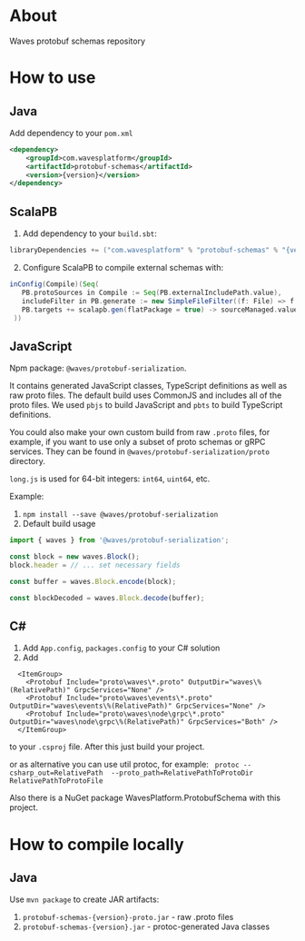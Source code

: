 # About
Waves protobuf schemas repository

# How to use
## Java
Add dependency to your `pom.xml`
```xml
<dependency>
    <groupId>com.wavesplatform</groupId>
    <artifactId>protobuf-schemas</artifactId>
    <version>{version}</version>
</dependency>
```
## ScalaPB
1. Add dependency to your `build.sbt`: 
```scala
libraryDependencies += ("com.wavesplatform" % "protobuf-schemas" % "{version}" classifier "proto") % "protobuf"
```
2. Configure ScalaPB to compile external schemas with:
```scala
inConfig(Compile)(Seq(
   PB.protoSources in Compile := Seq(PB.externalIncludePath.value),
   includeFilter in PB.generate := new SimpleFileFilter((f: File) => f.getName.endsWith(".proto") && f.getParent.endsWith("waves")),
   PB.targets += scalapb.gen(flatPackage = true) -> sourceManaged.value
 ))
```
## JavaScript
Npm package: `@waves/protobuf-serialization`.

It contains generated JavaScript classes, TypeScript definitions as well as raw proto files. The default build uses CommonJS and includes all of the proto files. We used `pbjs` to build JavaScript and `pbts` to build TypeScript definitions.

You could also make your own custom build from raw `.proto` files, for example, if you want to use only a subset of proto schemas or gRPC services. They can be found in `@waves/protobuf-serialization/proto` directory.

`long.js` is used for 64-bit integers: `int64`, `uint64`, etc.

Example:
1. `npm install --save @waves/protobuf-serialization`
2. Default build usage
```javascript
import { waves } from '@waves/protobuf-serialization';

const block = new waves.Block();
block.header = // ... set necessary fields

const buffer = waves.Block.encode(block);

const blockDecoded = waves.Block.decode(buffer);
```

## C#
1. Add `App.config`, `packages.config` to your C# solution 
2. Add 
```
  <ItemGroup>
    <Protobuf Include="proto\waves\*.proto" OutputDir="waves\%(RelativePath)" GrpcServices="None" />
    <Protobuf Include="proto\waves\events\*.proto" OutputDir="waves\events\%(RelativePath)" GrpcServices="None" />
    <Protobuf Include="proto\waves\node\grpc\*.proto" OutputDir="waves\node\grpc\%(RelativePath)" GrpcServices="Both" />
  </ItemGroup>
```
to your `.csproj` file. After this just build your project.

or as alternative you can use util protoc, for example:
``` protoc --csharp_out=RelativePath  --proto_path=RelativePathToProtoDir RelativePathToProtoFile```

Also there is a NuGet package WavesPlatform.ProtobufSchema with this project.

# How to compile locally
## Java
Use `mvn package` to create JAR artifacts:
1. `protobuf-schemas-{version}-proto.jar` - raw .proto files
2. `protobuf-schemas-{version}.jar` - protoc-generated Java classes

